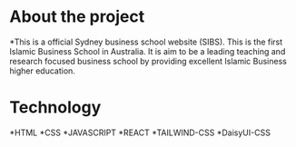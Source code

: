 # About the project

\*This is a official Sydney business school website (SIBS). This is the first Islamic Business School in Australia. It is aim to be a leading teaching and research focused business school by providing excellent Islamic Business higher education.

# Technology

\*HTML
\*CSS
\*JAVASCRIPT
\*REACT
\*TAILWIND-CSS
\*DaisyUI-CSS
